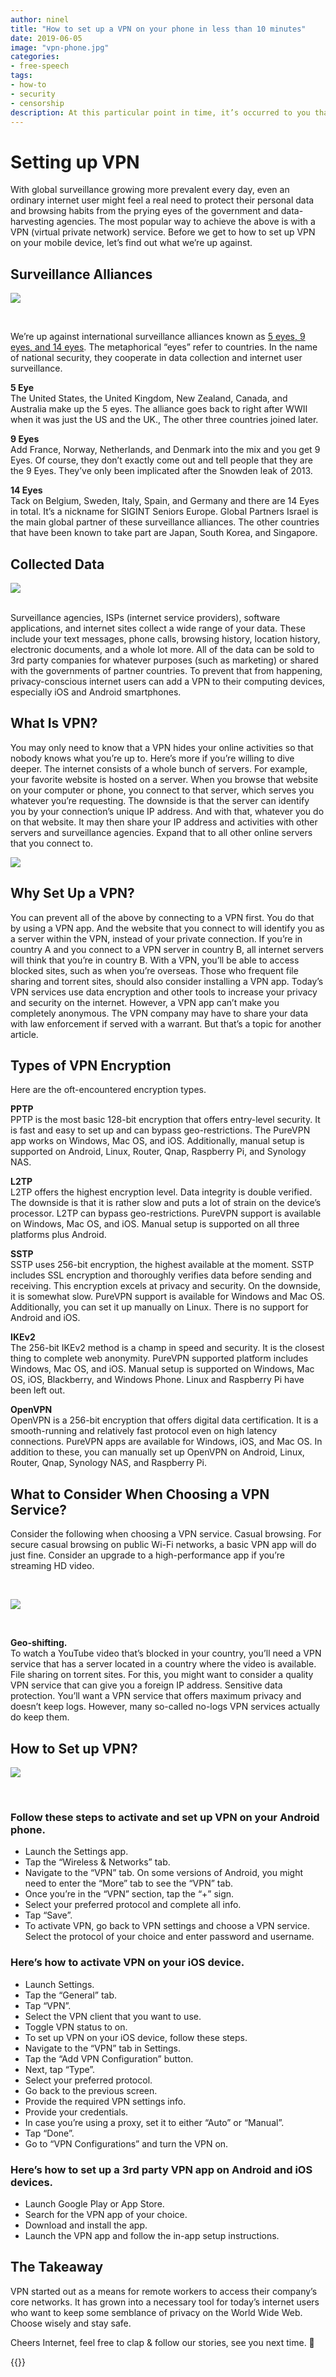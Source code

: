 ```yaml
---
author: ninel
title: "How to set up a VPN on your phone in less than 10 minutes"
date: 2019-06-05
image: "vpn-phone.jpg"
categories:
- free-speech
tags:
- how-to
- security
- censorship
description: At this particular point in time, it’s occurred to you that it might be a good idea to set up a VPN (Virtual Private Network) on your mobile phone. However, the problem is that you don’t have any idea of where to begin. Well, the good news is thatyou’ve come to the right place. We’re here to tell you how to set up your new VPN in just a few minutes on either your iPhone or your Android device.
---
```



# Setting up VPN

With global surveillance growing more prevalent every day, even an ordinary internet user might feel a real need to protect their personal data and browsing habits from the prying eyes of the government and data-harvesting agencies.
The most popular way to achieve the above is with a VPN (virtual private network) service. Before we get to how to set up VPN on your mobile device, let’s find out what we’re up against.

## Surveillance Alliances

![](vpn2.jpg)

<br/>

We’re up against international surveillance alliances known as [5 eyes, 9 eyes, and 14 eyes](https://restoreprivacy.com/5-eyes-9-eyes-14-eyes/). The metaphorical “eyes” refer to countries. In the name of national security, they cooperate in data collection and internet user surveillance.

**5 Eye** <br/>
The United States, the United Kingdom, New Zealand, Canada, and Australia make up the 5 eyes. The alliance goes back to right after WWII when it was just the US and the UK., The other three countries joined later.

**9 Eyes** <br/>
Add France, Norway, Netherlands, and Denmark into the mix and you get 9 Eyes. Of course, they don’t exactly come out and tell people that they are the 9 Eyes. They’ve only been implicated after the Snowden leak of 2013.

**14 Eyes** <br/>
Tack on Belgium, Sweden, Italy, Spain, and Germany and there are 14 Eyes in total. It’s a nickname for SIGINT Seniors Europe.
Global Partners
Israel is the main global partner of these surveillance alliances. The other countries that have been known to take part are Japan, South Korea, and Singapore.


## Collected Data

![](vpn3.jpg)

<br/>
Surveillance agencies, ISPs (internet service providers), software applications, and internet sites collect a wide range of your data. These include your text messages, phone calls, browsing history, location history, electronic documents, and a whole lot more. All of the data can be sold to 3rd party companies for whatever purposes (such as marketing) or shared with the governments of partner countries.
To prevent that from happening, privacy-conscious internet users can add a VPN to their computing devices, especially iOS and Android smartphones.

## What Is VPN?

You may only need to know that a VPN hides your online activities so that nobody knows what you’re up to.
Here’s more if you’re willing to dive deeper. The internet consists of a whole bunch of servers. For example, your favorite website is hosted on a server. When you browse that website on your computer or phone, you connect to that server, which serves you whatever you’re requesting.
The downside is that the server can identify you by your connection’s unique IP address. And with that, whatever you do on that website. It may then share your IP address and activities with other servers and surveillance agencies. Expand that to all other online servers that you connect to.

![](vpn4.jpg)

## Why Set Up a VPN?

You can prevent all of the above by connecting to a VPN first. You do that by using a VPN app. And the website that you connect to will identify you as a server within the VPN, instead of your private connection. If you’re in country A and you connect to a VPN server in country B, all internet servers will think that you’re in country B.
With a VPN, you’ll be able to access blocked sites, such as when you’re overseas. Those who frequent file sharing and torrent sites, should also consider installing a VPN app.
Today’s VPN services use data encryption and other tools to increase your privacy and security on the internet. However, a VPN app can’t make you completely anonymous. The VPN company may have to share your data with law enforcement if served with a warrant. But that’s a topic for another article.

## Types of VPN Encryption

Here are the oft-encountered encryption types.

**PPTP** <br/>
PPTP is the most basic 128-bit encryption that offers entry-level security. It is fast and easy to set up and can bypass geo-restrictions.
The PureVPN app works on Windows, Mac OS, and iOS. Additionally, manual setup is supported on Android, Linux, Router, Qnap, Raspberry Pi, and Synology NAS.

**L2TP** <br/>
L2TP offers the highest encryption level. Data integrity is double verified. The downside is that it is rather slow and puts a lot of strain on the device’s processor. L2TP can bypass geo-restrictions.
PureVPN support is available on Windows, Mac OS, and iOS. Manual setup is supported on all three platforms plus Android.

**SSTP**<br/>
SSTP uses 256-bit encryption, the highest available at the moment. SSTP includes SSL encryption and thoroughly verifies data before sending and receiving. This encryption excels at privacy and security. On the downside, it is somewhat slow.
PureVPN support is available for Windows and Mac OS. Additionally, you can set it up manually on Linux. There is no support for Android and iOS.

**IKEv2**<br/>
The 256-bit IKEv2 method is a champ in speed and security. It is the closest thing to complete web anonymity.
PureVPN supported platform includes Windows, Mac OS, and iOS. Manual setup is supported on Windows, Mac OS, iOS, Blackberry, and Windows Phone. Linux and Raspberry Pi have been left out.

**OpenVPN** <br/>
OpenVPN is a 256-bit encryption that offers digital data certification. It is a smooth-running and relatively fast protocol even on high latency connections.
PureVPN apps are available for Windows, iOS, and Mac OS. In addition to these, you can manually set up OpenVPN on Android, Linux, Router, Qnap, Synology NAS, and Raspberry Pi.

## What to Consider When Choosing a VPN Service?

Consider the following when choosing a VPN service.
Casual browsing. For secure casual browsing on public Wi-Fi networks, a basic VPN app will do just fine. Consider an upgrade to a high-performance app if you’re streaming HD video.

</br>

![](vpn5.jpg)

</br>

**Geo-shifting.** <br/>
 To watch a YouTube video that’s blocked in your country, you’ll need a VPN service that has a server located in a country where the video is available.
File sharing on torrent sites. For this, you might want to consider a quality VPN service that can give you a foreign IP address.
Sensitive data protection. You’ll want a VPN service that offers maximum privacy and doesn’t keep logs. However, many so-called no-logs VPN services actually do keep them.

## How to Set up VPN?

![](vpn6.jpg)

<br/>

### Follow these steps to activate and set up VPN on your **Android phone**. <br/>
- Launch the Settings app. <br/>
- Tap the “Wireless & Networks” tab.<br/>
- Navigate to the “VPN” tab. On some versions of Android, you might need to enter the “More” tab to see the “VPN” tab. <br/>
- Once you’re in the “VPN” section, tap the “+” sign.<br/>
- Select your preferred protocol and complete all info.<br/>
- Tap “Save”.<br/>
- To activate VPN, go back to VPN settings and choose a VPN service. Select the protocol of your choice and enter password and username.<br/>

### Here’s how to activate VPN on your **iOS device**.<br/>
- Launch Settings.<br/>
- Tap the “General” tab.<br/>
- Tap “VPN”.<br/>
- Select the VPN client that you want to use.<br/>
- Toggle VPN status to on.<br/>
- To set up VPN on your iOS device, follow these steps.<br/>
- Navigate to the “VPN” tab in Settings.<br/>
- Tap the “Add VPN Configuration” button.<br/>
- Next, tap “Type”.<br/>
- Select your preferred protocol.<br/>
- Go back to the previous screen.<br/>
- Provide the required VPN settings info.<br/>
- Provide your credentials.<br/>
- In case you’re using a proxy, set it to either “Auto” or “Manual”.<br/>
- Tap “Done”. <br/>
- Go to “VPN Configurations” and turn the VPN on.<br/>

### Here’s how to **set up a 3rd party VPN app on Android and iOS devices**.<br/>
- Launch Google Play or App Store.<br/>
- Search for the VPN app of your choice.<br/>
- Download and install the app.<br/>
- Launch the VPN app and follow the in-app setup instructions.<br/>

## The Takeaway

VPN started out as a means for remote workers to access their company’s core networks. It has grown into a necessary tool for today’s internet users who want to keep some semblance of privacy on the World Wide Web. Choose wisely and stay safe.

Cheers Internet, feel free to clap & follow our stories, see you next time. 🤫

{{<tweet id="1142099377546244098">}}
